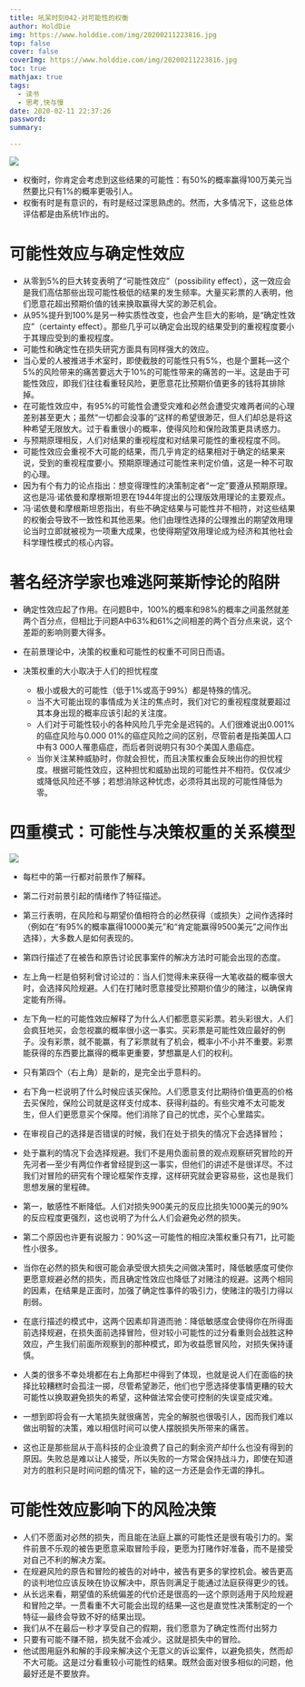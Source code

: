 ```yaml
---
title: 吼呆时刻042-对可能性的权衡
author: HoldDie
img: https://www.holddie.com/img/20200211223816.jpg
top: false
cover: false
coverImg: https://www.holddie.com/img/20200211223816.jpg
toc: true
mathjax: true
tags:
  - 读书
  - 思考,快与慢
date: 2020-02-11 22:37:26
password:
summary:

---
```




![](https://www.holddie.com/img/20200211223816.jpg)



- 权衡时，你肯定会考虑到这些结果的可能性：有50%的概率赢得100万美元当然要比只有1%的概率更吸引人。
- 权衡有时是有意识的，有时是经过深思熟虑的。然而，大多情况下，这些总体评估都是由系统1作出的。



# 可能性效应与确定性效应

- 从零到5%的巨大转变表明了“可能性效应”（possibility effect），这一效应会是我们高估那些出现可能性极低的结果的发生频率。大量买彩票的人表明，他们愿意花超出预期价值的钱来换取赢得大奖的渺茫机会。
- 从95%提升到100%是另一种实质性改变，也会产生巨大的影响，是“确定性效应”（certainty effect）。那些几乎可以确定会出现的结果受到的重视程度要小于其理应受到的重视程度。
- 可能性和确定性在损失研究方面具有同样强大的效应。
- 当心爱的人被推进手术室时，即使截肢的可能性只有5%，也是个噩耗—这个5%的风险带来的痛苦要远大于10%的可能性带来的痛苦的一半。这是由于可能性效应，即我们往往看重轻风险，更愿意花比预期价值更多的钱将其排除掉。
- 在可能性效应中，有95%的可能性会遭受灾难和必然会遭受灾难两者间的心理差别甚至更大；虽然“一切都会没事的”这样的希望很渺茫，但人们却总是将这种希望无限放大。过于看重很小的概率，使得风险和保险政策更具诱惑力。
- 与预期原理相反，人们对结果的重视程度和对结果可能性的重视程度不同。
- 可能性效应会重视不大可能的结果，而几乎肯定的结果相对于确定的结果来说，受到的重视程度要小。预期原理通过可能性来判定价值，这是一种不可取的心理。
- 因为有个有力的论点指出：想变得理性的决策制定者“一定”要遵从预期原理。这也是冯·诺依曼和摩根斯坦恩在1944年提出的公理版效用理论的主要观点。
- 冯·诺依曼和摩根斯坦恩指出，有些不确定结果与可能性并不相符，对这些结果的权衡会导致不一致性和其他恶果。他们由理性选择的公理推出的期望效用理论当时立即就被视为一项重大成果，也使得期望效用理论成为经济和其他社会科学理性模式的核心内容。



# 著名经济学家也难逃阿莱斯悖论的陷阱

- 确定性效应起了作用。在问题B中，100%的概率和98%的概率之间虽然就差两个百分点，但相比于问题A中63%和61%之间相差的两个百分点来说，这个差距的影响则要大得多。
- 在前景理论中，决策的权重和可能性的权重不可同日而语。

- 决策权重的大小取决于人们的担忧程度
  - 极小或极大的可能性（低于1%或高于99%）都是特殊的情况。
  - 当不大可能出现的事情成为关注的焦点时，我们对它的重视程度就要超过其本身出现的概率应该引起的关注度。
  - 人们对于可能性较小的各种风险几乎完全是迟钝的。人们很难说出0.001%的癌症风险与0.000 01%的癌症风险之间的区别，尽管前者是指美国人口中有3 000人罹患癌症，而后者则说明只有30个美国人患癌症。
  - 当你关注某种威胁时，你就会担忧，而且决策权重会反映出你的担忧程度。根据可能性效应，这种担忧和威胁出现的可能性并不相符。仅仅减少或降低风险还不够；若想消除这种忧虑，必须将其出现的可能性降低为零。



# 四重模式：可能性与决策权重的关系模型



![](https://www.holddie.com/img/20200211223604.png)



- 每栏中的第一行都对前景作了解释。



- 第二行对前景引起的情绪作了特征描述。



- 第三行表明，在风险和与期望价值相符合的必然获得（或损失）之间作选择时（例如在“有95%的概率赢得10000美元”和“肯定能赢得9500美元”之间作出选择），大多数人是如何表现的。



- 第四行描述了在被告和原告讨论民事案件的解决方法时可能会出现的态度。



- 左上角一栏是伯努利曾讨论过的：当人们觉得未来获得一大笔收益的概率很大时，会选择风险规避。人们在打赌时愿意接受比预期价值少的赌注，以确保肯定能有所得。



- 左下角一栏的可能性效应解释了为什么人们都愿意买彩票。若头彩很大，人们会疯狂地买，会忽视赢的概率很小这一事实。买彩票是可能性效应最好的例子。没有彩票，就不能赢，有了彩票就有了机会，概率小不小并不重要。彩票能获得的东西要比赢得的概率更重要，梦想赢是人们的权利。



- 只有第四个（右上角）是新的，是完全出乎意料的。



- 右下角一栏说明了什么时候应该买保险。人们愿意支付比期待价值更高的价格去买保险，保险公司就是这样支付成本、获得利益的。有些灾难不太可能发生，但人们更愿意买个保障。他们消除了自己的忧虑，买个心里踏实。



- 在审视自己的选择是否错误的时候，我们在处于损失的情况下会选择冒险；



- 处于赢利的情况下会选择规避。我们不是用负面前景的观点观察研究冒险的开先河者—至少有两位作者曾经提到这一事实，但他们的讲述不是很详尽。不过我们对冒险的研究有个理论框架作支撑，这样研究就会更容易些，这也是我们思想发展的里程碑。



- 第一，敏感性不断降低。人们对损失900美元的反应比损失1000美元的90%的反应程度更强烈，这也说明了为什么人们会避免必然的损失。



- 第二个原因也许更有说服力：90%这一可能性的相应决策权重只有71，比可能性小很多。



- 当你在必然的损失和很可能会承受很大损失之间做决策时，降低敏感度可使你更愿意规避必然的损失，而且确定性效应也降低了对赌注的规避。这两个相同的因素，在结果是正面时，加强了确定性事件的吸引力，使赌注的吸引力得以削弱。



- 在底行描述的模式中，这两个因素却背道而驰：降低敏感度会使得你在所得面前选择规避，在损失面前选择冒险，但对较小可能性的过分看重则会战胜这种效应，产生我们前面所观察到的那种模式，即为收益愿冒风险，对损失保持谨慎。



- 人类的很多不幸处境都在右上角那栏中得到了体现，也就是说人们在面临的抉择比较糟糕时会孤注一掷，尽管希望渺茫，他们也宁愿选择使事情更糟的较大可能性以换取避免损失的希望，这种做法常会使可控制的失误变成灾难。



- 一想到即将会有一大笔损失就很痛苦，完全的解脱也很吸引人，因而我们难以做出明智的决策，难以相信时间可以使人摆脱损失所带来的痛苦。



- 这也正是那些屈从于高科技的企业浪费了自己的剩余资产却什么也没有得到的原因。失败总是难以让人接受，所以失败的一方常会保持战斗力，即使在知道对方的胜利只是时间问题的情况下，输的这一方还是会作无谓的挣扎。



# 可能性效应影响下的风险决策

- 人们不愿面对必然的损失，而且能在法庭上赢的可能性还是很有吸引力的。案件前景不乐观的被告更愿意采取冒险手段，更愿为打赌作好准备，而不是接受对自己不利的解决方案。
- 在规避风险的原告和冒险的被告的对峙中，被告有更多的掌控机会。被告更高的谈判地位应该反映在协议解决中，原告则满足于能通过法庭获得更少的钱。
- 从长远来看，期望值的系统偏差的代价还是很高的—这个原则适用于风险规避和冒险之举。一贯看重不大可能会出现的结果—这也是直觉性决策制定的一个特征—最终会导致不好的结果出现。
- 我们从不在最后一秒才享受自己的假期，我们愿意为了确定性而付出努力
- 只要有可能不赚不赔，损失就不会减少。这就是损失中的冒险。
- 他试图用庭外和解的手段来解决这个无意义的诉讼案件，以避免损失，然而却不大可能。这是过分看重较小可能性的结果。既然会面对很多相似的问题，他最好还是不要放弃。